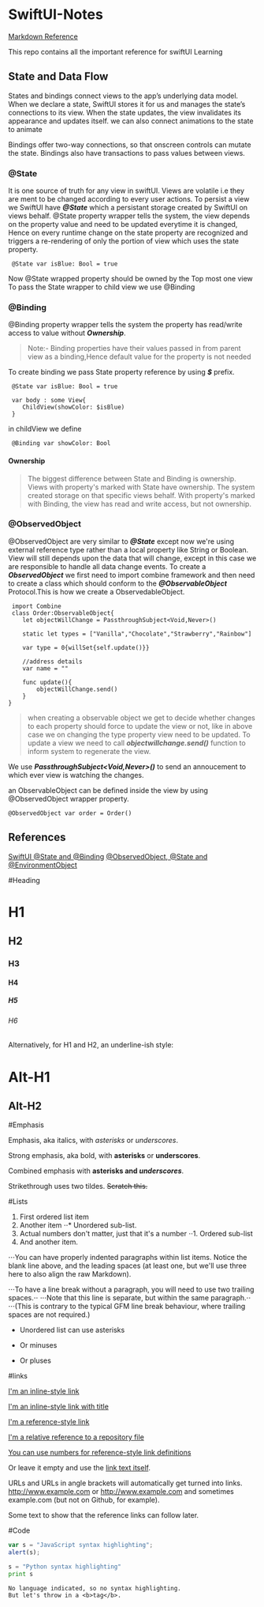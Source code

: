 # SwiftUI-Notes
[Markdown Reference](https://github.com/adam-p/markdown-here/wiki/Markdown-Cheatsheet)

This repo contains all the important reference for swiftUI Learning

## State and Data Flow

States and bindings connect views to the app’s underlying data model. When we declare a state, SwiftUI stores it for us and manages the state’s connections to its view. When the state updates, the view invalidates its appearance and updates itself. we can also connect animations to the state to animate 

Bindings offer two-way connections, so that onscreen controls can mutate the state. Bindings also have transactions to pass values between views.


### @State
It is one source of truth for any view in swiftUI. Views are volatile i.e they are ment to be changed according to every user actions. To persist a view we SwiftUI have ***@State*** which a persistant storage created by SwiftUI on views behalf. @State property wrapper tells the system, the view depends on the property value and need to be updated everytime it is changed, Hence on every runtime change on the state property are recognized and triggers a re-rendering of only the portion of view which uses the state property.

```SwiftUI
 @State var isBlue: Bool = true
```

Now @State wrapped property should be owned by the Top most one view
To pass the State wrapper to child view we use @Binding

### @Binding
@Binding property wrapper tells the system the property has read/write access to value without ***Ownership***. 
>Note:- Binding properties have their values passed in from parent view as a binding,Hence default value for the property is not needed

To create binding we pass State property reference by using ***$*** prefix.

```SwiftUI
 @State var isBlue: Bool = true
 
 var body : some View{
    ChildView(showColor: $isBlue)
 }
```

in childView we define 

```SwiftUI
 @Binding var showColor: Bool
```

#### Ownership 
> The biggest difference between State and Binding is ownership. Views with property's marked with State have ownership. The system created storage on that specific views behalf. With property's marked with Binding, the view has read and write access, but not ownership.

### @ObservedObject
@ObservedObject are very similar to ***@State*** except now we're using external reference type rather than a local property like String or Boolean. View will still depends upon the data that will change, except in this case we are responsible to handle all data change events.
To create a ***ObservedObject*** we first need to import combine framework and then need to create a class which should conform to the ***@ObservableObject*** Protocol.This is how we create a ObservedableObject.

```SwiftUI
 import Combine
 class Order:ObservableObject{
    let objectWillChange = PassthroughSubject<Void,Never>()
    
    static let types = ["Vanilla","Chocolate","Strawberry","Rainbow"]
    
    var type = 0{willSet{self.update()}}
    
    //address details
    var name = ""
    
    func update(){
        objectWillChange.send()
    }
}

```
> when creating a observable object we get to decide whether changes to each property should force to update the view or not, like in above case we on changing the type property view need to be updated. To update a view we need to call ***objectwillchange.send()*** function to inform system to regenerate the view.

We use ***PassthroughSubject<Void,Never>()*** to send an annoucement to which ever view is watching the changes.

an ObservableObject can be defined inside the view by using @ObservedObject wrapper property.
```SwiftUI
@ObservedObject var order = Order()
```

## References 
[SwiftUI @State and @Binding](https://dev.to/thetealpickle/swiftui-state-and-binding-23j5)
[@ObservedObject, @State and @EnvironmentObject](https://www.hackingwithswift.com/quick-start/swiftui/whats-the-difference-between-observedobject-state-and-environmentobject)


#Heading

# H1
## H2
### H3
#### H4
##### H5
###### H6

Alternatively, for H1 and H2, an underline-ish style:

Alt-H1
======

Alt-H2
------

#Emphasis

Emphasis, aka italics, with *asterisks* or _underscores_.

Strong emphasis, aka bold, with **asterisks** or __underscores__.

Combined emphasis with **asterisks and _underscores_**.

Strikethrough uses two tildes. ~~Scratch this.~~

#Lists

1. First ordered list item
2. Another item
⋅⋅* Unordered sub-list. 
1. Actual numbers don't matter, just that it's a number
⋅⋅1. Ordered sub-list
4. And another item.

⋅⋅⋅You can have properly indented paragraphs within list items. Notice the blank line above, and the leading spaces (at least one, but we'll use three here to also align the raw Markdown).

⋅⋅⋅To have a line break without a paragraph, you will need to use two trailing spaces.⋅⋅
⋅⋅⋅Note that this line is separate, but within the same paragraph.⋅⋅
⋅⋅⋅(This is contrary to the typical GFM line break behaviour, where trailing spaces are not required.)

* Unordered list can use asterisks
- Or minuses
+ Or pluses

#links

[I'm an inline-style link](https://www.google.com)

[I'm an inline-style link with title](https://www.google.com "Google's Homepage")

[I'm a reference-style link][Arbitrary case-insensitive reference text]

[I'm a relative reference to a repository file](../blob/master/LICENSE)

[You can use numbers for reference-style link definitions][1]

Or leave it empty and use the [link text itself].

URLs and URLs in angle brackets will automatically get turned into links. 
http://www.example.com or <http://www.example.com> and sometimes 
example.com (but not on Github, for example).

Some text to show that the reference links can follow later.

[arbitrary case-insensitive reference text]: https://www.mozilla.org
[1]: http://slashdot.org
[link text itself]: http://www.reddit.com


#Code

```javascript
var s = "JavaScript syntax highlighting";
alert(s);
```
 
```python
s = "Python syntax highlighting"
print s
```
 
```
No language indicated, so no syntax highlighting. 
But let's throw in a <b>tag</b>.
```



